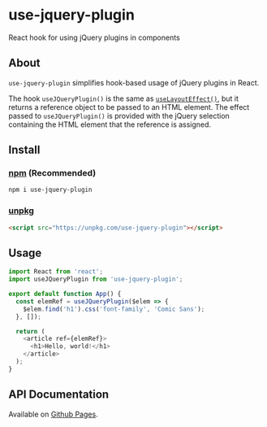 # use-jquery-plugin
React hook for using jQuery plugins in components

## About

`use-jquery-plugin` simplifies hook-based usage of jQuery plugins in React.

The hook `useJQueryPlugin()` is the same as [`useLayoutEffect()`], but it returns a reference object to be passed to an HTML element. The effect passed to `useJQueryPlugin()` is provided with the jQuery selection containing the HTML element that the reference is assigned.

## Install

### [npm] (Recommended)

```sh
npm i use-jquery-plugin
```

### [unpkg]

```html
<script src="https://unpkg.com/use-jquery-plugin"></script>
```

## Usage

```js
import React from 'react';
import useJQueryPlugin from 'use-jquery-plugin';

export default function App() {
  const elemRef = useJQueryPlugin($elem => {
    $elem.find('h1').css('font-family', 'Comic Sans');
  }, []);

  return (
    <article ref={elemRef}>
      <h1>Hello, world!</h1>
    </article>
  );
}
```

## API Documentation

Available on [Github Pages].

[`useLayoutEffect()`]: https://reactjs.org/docs/hooks-reference.html#uselayouteffect
[npm]: https://www.npmjs.com/package/use-jquery-plugin
[unpkg]: https://unpkg.com
[Github Pages]: https://patrickroberts.github.io/use-jquery-plugin/
